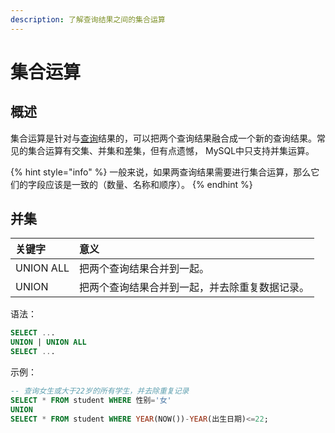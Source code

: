 ```yaml
---
description: 了解查询结果之间的集合运算
---
```


# 集合运算

## 概述 <a id="summary"></a>

集合运算是针对与[查询](basic_query.md)结果的，可以把两个查询结果融合成一个新的查询结果。常见的集合运算有交集、并集和差集，但有点遗憾， MySQL中只支持并集运算。

{% hint style="info" %}
一般来说，如果两查询结果需要进行集合运算，那么它们的字段应该是一致的（数量、名称和顺序）。
{% endhint %}

## 并集 <a id="union"></a>

| 关键字 | 意义 |
| :--- | :--- |
| UNION ALL |  把两个查询结果合并到一起。 |
| UNION |  把两个查询结果合并到一起，并去除重复数据记录。 |

语法：

```sql
SELECT ...
UNION | UNION ALL
SELECT ...
```

示例：

```sql
-- 查询女生或大于22岁的所有学生，并去除重复记录
SELECT * FROM student WHERE 性别='女'
UNION
SELECT * FROM student WHERE YEAR(NOW())-YEAR(出生日期)<=22;
```

